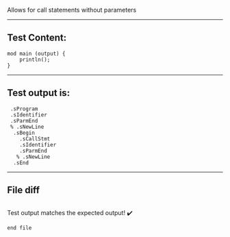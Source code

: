 Allows for call statements without parameters

-------------------------

Test Content: 
-------------------------
```
mod main (output) {
    println();
}
```
------------------------
Test output is: 
-------------------------
```
 .sProgram
 .sIdentifier
 .sParmEnd
 % .sNewLine
  .sBegin
    .sCallStmt
    .sIdentifier
    .sParmEnd
   % .sNewLine
  .sEnd

```
------------------------

File diff
-------------------------
```diff

```
Test output matches the expected output! :heavy_check_mark:

```
end file
